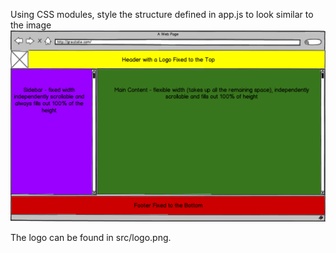 Using CSS modules, style the structure defined in app.js to look similar to the image ![layout](./src/example.png)

The logo can be found in src/logo.png.

